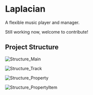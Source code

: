 # Laplacian
A flexible music player and manager.

Still working now, welcome to contribute!

## Project Structure

![Structure_Main](http://p1.bqimg.com/4851/b968b3cd824cf72a.png)

![Structure_Track](http://p1.bqimg.com/4851/8b9e48732b21ceb4.png)

![Structure_Property](http://p1.bqimg.com/4851/befa47410931aa90.png)

![Structure_PropertyItem](http://p1.bqimg.com/4851/e1757223ea35be59.png)